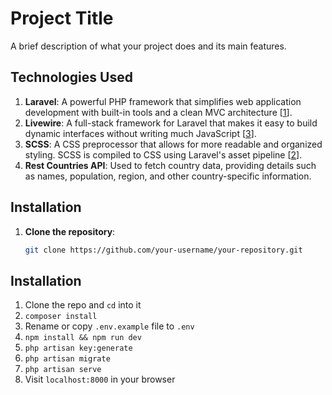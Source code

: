# Project Title

A brief description of what your project does and its main features.

## Technologies Used

1. **Laravel**: A powerful PHP framework that simplifies web application development with built-in tools and a clean MVC architecture [[1](https://github.com/Md-shefat-masum/laravel-livewire-tailwind-scss-vue-boilarplate)].
2. **Livewire**: A full-stack framework for Laravel that makes it easy to build dynamic interfaces without writing much JavaScript [[3](https://laravel-livewire.com/)].
3. **SCSS**: A CSS preprocessor that allows for more readable and organized styling. SCSS is compiled to CSS using Laravel's asset pipeline [[2](https://stackoverflow.com/questions/50941780/how-to-use-scss-files-in-laravel)].
4. **Rest Countries API**: Used to fetch country data, providing details such as names, population, region, and other country-specific information.

## Installation

1. **Clone the repository**:
   ```bash
   git clone https://github.com/your-username/your-repository.git

## Installation

1. Clone the repo and `cd` into it
1. `composer install`
1. Rename or copy `.env.example` file to `.env`
3. `npm install && npm run dev`
4. `php artisan key:generate`
5. `php artisan migrate` 
6. `php artisan serve` 
7. Visit `localhost:8000` in your browser
